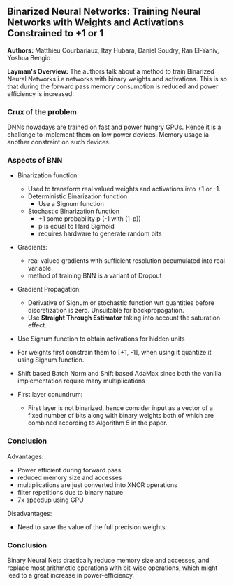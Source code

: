 ## Binarized Neural Networks: Training Neural Networks with Weights and Activations Constrained to +1 or 1

**Authors:** Matthieu Courbariaux, Itay Hubara, Daniel Soudry, Ran El-Yaniv, Yoshua Bengio

**Layman's Overview:** The authors talk about a method to train Binarized Neural Networks i.e networks with binary weights and activations. This is so that during the forward pass memory consumption is reduced and power efficiency is increased.

### Crux of the problem

DNNs nowadays are trained on fast and power hungry GPUs. Hence it is a challenge to implement them on low power devices. Memory usage ia another constraint on such devices.

### Aspects of BNN

* Binarization function:
  * Used to transform real valued weights and activations into +1 or -1.
  * Deterministic Binarization function
    * Use a Signum function
  * Stochastic Binarization function
    * +1 some probability p (-1 with (1-p))
    * p is equal to Hard Sigmoid
    * requires hardware to generate random bits
    
* Gradients:
  * real valued gradients with sufficient resolution accumulated into real variable
  * method of training BNN is a variant of Dropout
  
* Gradient Propagation:
  * Derivative of Signum or stochastic function wrt quantities before discretization is zero. Unsuitable for backpropagation.
  * Use **Straight Through Estimator** taking into account the saturation effect.

* Use Signum function to obtain activations for hidden units

* For weights first constrain them to [+1, -1], when using it quantize it using Signum function.

* Shift based Batch Norm and Shift based AdaMax since both the vanilla implementation require many multiplications

* First layer conundrum:
  * First layer is not binarized, hence consider input as a vector of a fixed number of bits along with binary weights both of which are combined according to Algorithm 5 in the paper.

### Conclusion

Advantages:

* Power efficient during forward pass
* reduced memory size and accesses
* multiplications are just converted into XNOR operations
* filter repetitions due to binary nature
* 7x speedup using GPU

Disadvantages:

* Need to save the value of the full precision weights.

### Conclusion

Binary Neural Nets drastically reduce memory size and accesses, and replace most arithmetic operations with bit-wise operations, which might lead to a great increase in power-efficiency.

